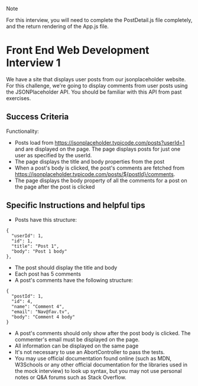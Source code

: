 >[!NOTE]
>For this interview, you will need to complete the PostDetail.js file completely, and the return rendering of the App.js file.

# Front End Web Development Interview 1

We have a site that displays user posts from our jsonplaceholder website.
For this challenge, we're going to display comments from user posts using the JSONPlaceholder API. You should be familiar with this API from past exercises.


## Success Criteria

Functionality:

- Posts load from https://jsonplaceholder.typicode.com/posts?userId=1 and are displayed on the page. The page displays posts for just one user as specified by the userId.
- The page displays the title and body properties from the post
- When a post's body is clicked, the post's comments are fetched from https://jsonplaceholder.typicode.com/posts/${postId}/comments.
- The page displays the body property of all the comments for a post on the page after the post is clicked


## Specific Instructions and helpful tips

- Posts have this structure:
```
{
  "userId": 1,
  "id": 1,
  "title": "Post 1",
  "body": "Post 1 body"
},
```
- The post should display the title and body
- Each post has 5 comments
- A post's comments have the following structure:
```
{
  "postId": 1,
  "id": 4,
  "name": "Comment 4",
  "email": "Nav@fav.tv",
  "body": "Comment 4 body" 
}
```
- A post's comments should only show after the post body is clicked. The commenter's email must be displayed on the page.
- All information can be displayed on the same page
- It's not necessary to use an AbortController to pass the tests.
- You may use official documentation found online (such as MDN, W3Schools or any other official documentation for the libraries used in the mock interview) to look up syntax, but you may not use personal notes or Q&A forums such as Stack Overflow.